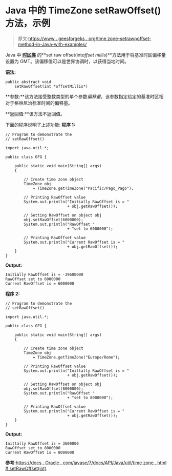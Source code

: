 # Java 中的 TimeZone setRawOffset()方法，示例

> 原文:[https://www . geesforgeks . org/time zone-setrawpoffset-method-in-Java-with-examples/](https://www.geeksforgeeks.org/timezone-setrawoffset-method-in-java-with-examples/)

Java 中 **[时区类](https://www.geeksforgeeks.org/java-util-timezone-class-set-1/)** 的**set raw offset(int*offset millis*)**方法用于将基准时区偏移量设置为 GMT。该偏移值可以是世界协调时，以获得当地时间。

**语法:**

```
public abstract void 
    setRawOffset(int *offsetMillis*)
```

**参数:**该方法接受整数类型的单个参数*偏移量*，该参数指定给定的基准时区相对于格林尼治标准时间的偏移量。

**返回值:**该方法不返回值。

下面的程序说明了上述功能:
**程序 1:**

```
// Program to demonstrate the
// setRawOffset()

import java.util.*;

public class GFG {

    public static void main(String[] args)
    {

        // Create time zone object
        TimeZone obj
            = TimeZone.getTimeZone("Pacific/Pago_Pago");

        // Printing RawOffset value
        System.out.println("Initially RawOffset is = "
                           + obj.getRawOffset());

        // Setting RawOffset on object obj
        obj.setRawOffset(6000000);
        System.out.println("RawOffset "
                           + "set to 6000000");

        // Printing RawOffset value
        System.out.println("Current RawOffset is = "
                           + obj.getRawOffset());
    }
}
```

**Output:**

```
Initially RawOffset is = -39600000
RawOffset set to 6000000
Current RawOffset is = 6000000

```

**程序 2:**

```
// Program to demonstrate the
// setRawOffset()

import java.util.*;

public class GFG {

    public static void main(String[] args)
    {

        // Create time zone object
        TimeZone obj
            = TimeZone.getTimeZone("Europe/Rome");

        // Printing RawOffset value
        System.out.println("Inittally RawOffset is = "
                           + obj.getRawOffset());

        // Setting RawOffset on object obj
        obj.setRawOffset(8000000);
        System.out.println("RawOffset "
                           + "set to 8000000");

        // Printing RawOffset value
        System.out.println("Current RawOffset is = "
                           + obj.getRawOffset());
    }
}
```

**Output:**

```
Inittally RawOffset is = 3600000
RawOffset set to 8000000
Current RawOffset is = 8000000

```

**参考:**[https://docs . Oracle . com/javase/7/docs/API/Java/util/time zone . html # setRawOffset(int)](https://docs.oracle.com/javase/7/docs/api/java/util/TimeZone.html#setRawOffset(int))